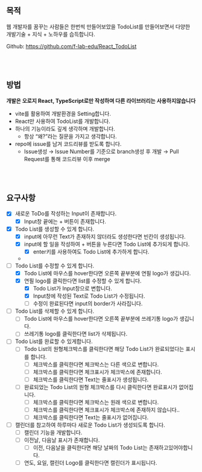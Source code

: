 ## 목적

웹 개발자를 꿈꾸는 사람들은 한번씩 만들어보았을 TodoList를 만들어보면서 다양한 개발기술 + 지식 + 노하우를 습득합니다.

Github: https://github.com/f-lab-edu/React_TodoList

<br>
<br>

## 방법

**개발은 오로지 React, TypeScript로만 작성하며 다른 라이브러리는 사용하지않습니다**

- vite를 활용하여 개발환경을 Setting합니다.
- React만 사용하여 TodoList를 개발합니다.
- 하나의 기능이라도 깊게 생각하며 개발합니다.
  - 항상 “왜?”라는 질문을 가지고 생각합니다.
- repo에 issue를 남겨 코드리뷰를 받도록 합니다.
  - Issue생성 → Issue Number를 기준으로 branch생성 후 개발 → Pull Request를 통해 코드리뷰 이후 merge

<br>
<br>

## 요구사항

- [x] 새로운 ToDo를 작성하는 Input이 존재합니다.
  - [x] Input창 끝에는 + 버튼이 존재합니다.
- [x] Todo List를 생성할 수 있게 합니다.
  - [x] input에 아무런 Text가 존재하지 않더라도 생성한다면 빈칸이 생성됩니다.
  - [x] input에 할 일을 작성하여 + 버튼을 누른다면 Todo List에 추가되게 합니다.
    - [x] enter키를 사용하여도 Todo List에 추가하게 합니다.
  -
- [ ] Todo List를 수정할 수 있게 합니다.
  - [x] Todo List에 마우스를 hover한다면 오른쪽 끝부분에 연필 logo가 생깁니다.
  - [x] 연필 logo를 클릭한다면 list를 수정할 수 있게 합니다.
    - [x] Todo List가 Input창으로 변합니다.
    - [x] Input창에 작성된 Text로 Todo List가 수정됩니다.
    - [ ] 수정이 완료된다면 input의 border가 사라집니다.
- [ ] Todo List를 삭제할 수 있게 합니다.
  - [ ] Todo List에 마우스를 hover한다면 오른쪽 끝부분에 쓰레기통 logo가 생깁니다.
  - [ ] 쓰레기통 logo를 클릭한다면 list가 삭제됩니다.
- [ ] Todo List를 완료할 수 있게합니다.
  - [ ] Todo List의 원형체크박스를 클릭한다면 해당 Todo List가 완료되었다는 표시를 합니다.
    - [ ] 체크박스를 클릭한다면 체크박스는 다른 색으로 변합니다.
    - [ ] 체크박스를 클릭한다면 체크표시가 체크박스에 존재합니다.
    - [ ] 체크박스를 클릭한다면 Text는 줄표시가 생성됩니다.
  - [ ] 완료되었는 Todo List의 원형 체크박스를 다시 클릭한다면 완료표시가 없어집니다.
    - [ ] 체크박스를 클릭한다면 체크박스는 원래 색으로 변합니다.
    - [ ] 체크박스를 클릭한다면 체크표시가 체크박스에 존재하지 않습니다..
    - [ ] 체크박스를 클릭한다면 Text는 줄표시가 없어집니다.
- [ ] 캘린더를 참고하여 하루마다 새로운 Todo List가 생성되도록 합니다.
  - [ ] 캘린더 기능을 개발합니다.
  - [ ] 이전날, 다음날 표시가 존재합니다.
    - [ ] 이전, 다음날을 클릭한다면 해당 날짜의 Todo List는 존재하고있어야합니다.
  - [ ] 연도, 요일, 캘린더 Logo를 클릭한다면 캘린더가 표시됩니다.
